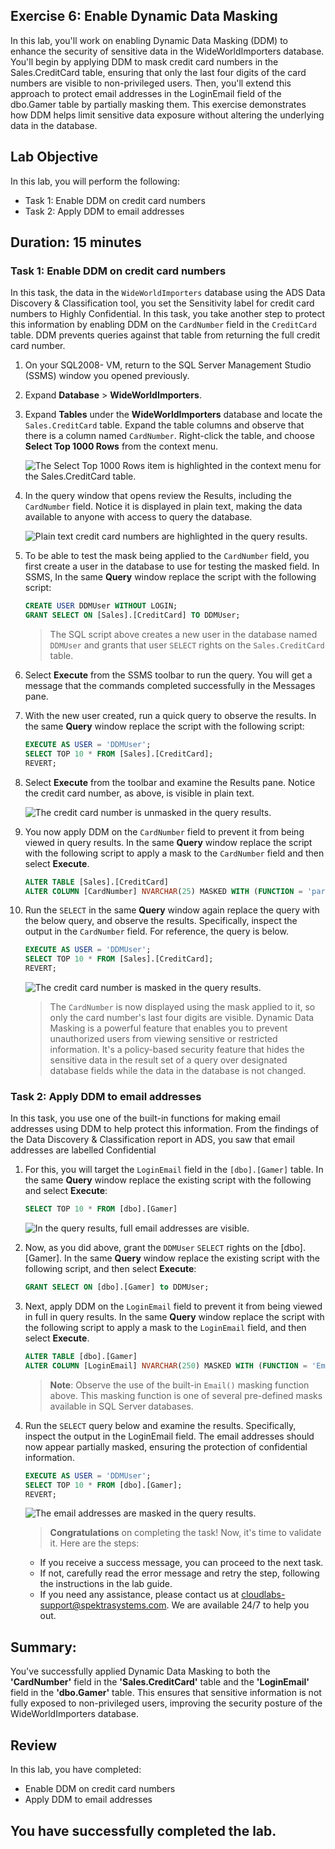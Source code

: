 ## Exercise 6: Enable Dynamic Data Masking

In this lab, you'll work on enabling Dynamic Data Masking (DDM) to enhance the security of sensitive data in the WideWorldImporters database. You'll begin by applying DDM to mask credit card numbers in the Sales.CreditCard table, ensuring that only the last four digits of the card numbers are visible to non-privileged users. Then, you'll extend this approach to protect email addresses in the LoginEmail field of the dbo.Gamer table by partially masking them. This exercise demonstrates how DDM helps limit sensitive data exposure without altering the underlying data in the database.

## Lab Objective

In this lab, you will perform the following:

- Task 1: Enable DDM on credit card numbers
- Task 2: Apply DDM to email addresses

## Duration: 15 minutes

### Task 1: Enable DDM on credit card numbers

In this task, the data in the `WideWorldImporters` database using the ADS Data Discovery & Classification tool, you set the Sensitivity label for credit card numbers to Highly Confidential. In this task, you take another step to protect this information by enabling DDM on the `CardNumber` field in the `CreditCard` table. DDM prevents queries against that table from returning the full credit card number.

1. On your SQL2008-<inject key="Suffix" enableCopy="false"/> VM, return to the SQL Server Management Studio (SSMS) window you opened previously.

2. Expand **Database** > **WideWorldImporters<inject key="Suffix" enableCopy="false"/>**.

3. Expand **Tables** under the **WideWorldImporters<inject key="Suffix" enableCopy="false"/>** database and locate the `Sales.CreditCard` table. Expand the table 
   columns and observe that there is a column named `CardNumber`. Right-click the table, and choose **Select Top 1000 Rows** from the context menu.

     ![The Select Top 1000 Rows item is highlighted in the context menu for the Sales.CreditCard table.](media/ssms-sql-mi-credit-card-table-select.png)

4. In the query window that opens review the Results, including the `CardNumber` field. Notice it is displayed in plain text, making the data available to anyone with access to query the database.

   ![Plain text credit card numbers are highlighted in the query results.](media/ssms-sql-mi-credit-card-table-select-results.png "Results")

5. To be able to test the mask being applied to the `CardNumber` field, you first create a user in the database to use for testing the masked field. In SSMS, In the same **Query** window replace the script with the following script:

   ```SQL
   CREATE USER DDMUser WITHOUT LOGIN;
   GRANT SELECT ON [Sales].[CreditCard] TO DDMUser;
   ```

   > The SQL script above creates a new user in the database named `DDMUser` and grants that user `SELECT` rights on the `Sales.CreditCard` table.

6. Select **Execute** from the SSMS toolbar to run the query. You will get a message that the commands completed successfully in the Messages pane.

7. With the new user created, run a quick query to observe the results. In the same **Query** window replace the script with the following script:

   ```SQL
   EXECUTE AS USER = 'DDMUser';
   SELECT TOP 10 * FROM [Sales].[CreditCard];
   REVERT;
   ```

8. Select **Execute** from the toolbar and examine the Results pane. Notice the credit card number, as above, is visible in plain text.

   ![The credit card number is unmasked in the query results.](media/ssms-sql-mi-ddm-results-unmasked.png "Query results")

9. You now apply DDM on the `CardNumber` field to prevent it from being viewed in query results. In the same **Query** window replace the script with the following script to apply a mask to the `CardNumber` field and then select **Execute**.

   ```SQL
   ALTER TABLE [Sales].[CreditCard]
   ALTER COLUMN [CardNumber] NVARCHAR(25) MASKED WITH (FUNCTION = 'partial(0,"xxx-xxx-xxx-",4)')
   ```

10. Run the `SELECT` in the same **Query** window again replace the query with the below query, and observe the results. Specifically, inspect the output in the 
    `CardNumber` field. For reference, the query is below.

    ```SQL
    EXECUTE AS USER = 'DDMUser';
    SELECT TOP 10 * FROM [Sales].[CreditCard];
    REVERT;
    ```

    ![The credit card number is masked in the query results.](media/ssms-sql-mi-ddm-results-masked.png "Query results")

    > The `CardNumber` is now displayed using the mask applied to it, so only the card number's last four digits are visible. Dynamic Data Masking is a powerful feature that enables you to prevent unauthorized users from viewing sensitive or restricted information. It's a policy-based security feature that hides the sensitive data in the result set of a query over designated database fields while the data in the database is not changed.

### Task 2: Apply DDM to email addresses

In this task, you use one of the built-in functions for making email addresses using DDM to help protect this information. From the findings of the Data Discovery & Classification report in ADS, you saw that email addresses are labelled Confidential

1. For this, you will target the `LoginEmail` field in the `[dbo].[Gamer]` table. In the same **Query** window replace the existing script with the following and select 
   **Execute**:

   ```SQL
   SELECT TOP 10 * FROM [dbo].[Gamer]
   ```

   ![In the query results, full email addresses are visible.](media/ddm-select-gamer-results.png "Query results")

2. Now, as you did above, grant the `DDMUser` `SELECT` rights on the [dbo].[Gamer]. In the same **Query** window replace the existing script with the following script, 
   and then select **Execute**:

   ```SQL
   GRANT SELECT ON [dbo].[Gamer] to DDMUser;
   ```

3. Next, apply DDM on the `LoginEmail` field to prevent it from being viewed in full in query results. In the same **Query** window replace the script with the following 
   script to apply a mask to the `LoginEmail` field, and then select **Execute**.

   ```SQL
   ALTER TABLE [dbo].[Gamer]
   ALTER COLUMN [LoginEmail] NVARCHAR(250) MASKED WITH (FUNCTION = 'Email()');
   ```

   > **Note**: Observe the use of the built-in `Email()` masking function above. This masking function is one of several pre-defined masks available in SQL Server databases.

4. Run the `SELECT` query below and examine the results. Specifically, inspect the output in the LoginEmail field. The email addresses should now appear partially masked, ensuring the protection of confidential information.

   ```SQL
   EXECUTE AS USER = 'DDMUser';
   SELECT TOP 10 * FROM [dbo].[Gamer];
   REVERT;
   ```

   ![The email addresses are masked in the query results.](media/ddm-select-gamer-results-masked.png "Query results")

    > **Congratulations** on completing the task! Now, it's time to validate it. Here are the steps:
    - If you receive a success message, you can proceed to the next task.
    - If not, carefully read the error message and retry the step, following the instructions in the lab guide.
    - If you need any assistance, please contact us at cloudlabs-support@spektrasystems.com. We are available 24/7 to help you out.
    
<validation step="1b4769fd-cfc8-47f0-b2a1-8f1790f17adc" />

## Summary:
You've successfully applied Dynamic Data Masking to both the **'CardNumber'** field in the **'Sales.CreditCard'** table and the **'LoginEmail'** field in the **'dbo.Gamer'** table. This ensures that sensitive information is not fully exposed to non-privileged users, improving the security posture of the WideWorldImporters database.

## Review 
In this lab, you have completed:

- Enable DDM on credit card numbers
- Apply DDM to email addresses

## You have successfully completed the lab.
